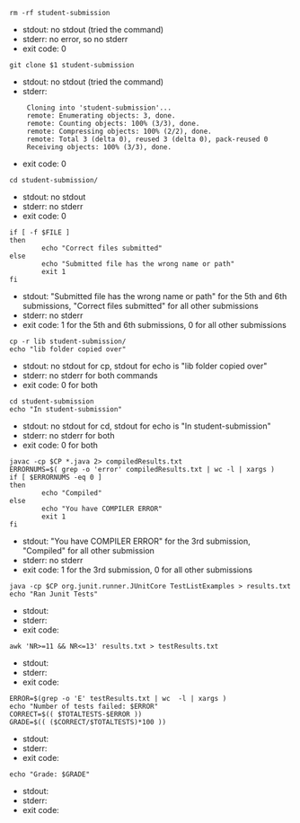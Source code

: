 `rm -rf student-submission`
- stdout: no stdout (tried the command)
- stderr: no error, so no stderr
- exit code: 0

 `git clone $1 student-submission`
 - stdout: no stdout (tried the command)
 - stderr: 
   ```
    Cloning into 'student-submission'...
    remote: Enumerating objects: 3, done.
    remote: Counting objects: 100% (3/3), done.
    remote: Compressing objects: 100% (2/2), done.
    remote: Total 3 (delta 0), reused 3 (delta 0), pack-reused 0
    Receiving objects: 100% (3/3), done.
 - exit code: 0

`cd student-submission/`
- stdout: no stdout
- stderr: no stderr
- exit code: 0

```
if [ -f $FILE ]
then
        echo "Correct files submitted"
else
        echo "Submitted file has the wrong name or path"
        exit 1
fi
```
- stdout: "Submitted file has the wrong name or path" for the 5th and 6th submissions, "Correct files submitted" for all other submissions
- stderr: no stderr
- exit code: 1 for the 5th and 6th submissions, 0 for all other submissions

```
cp -r lib student-submission/
echo "lib folder copied over"
```
- stdout: no stdout for cp, stdout for echo is "lib folder copied over"
- stderr: no stderr for both commands
- exit code: 0 for both

```
cd student-submission
echo "In student-submission"
```
- stdout: no stdout for cd, stdout for echo is "In student-submission"
- stderr: no stderr for both
- exit code: 0 for both

```
javac -cp $CP *.java 2> compiledResults.txt
ERRORNUMS=$( grep -o 'error' compiledResults.txt | wc -l | xargs )
if [ $ERRORNUMS -eq 0 ]
then
        echo "Compiled"
else
        echo "You have COMPILER ERROR"
        exit 1
fi
```
- stdout: "You have COMPILER ERROR" for the 3rd submission, "Compiled" for all other submission
- stderr: no stderr
- exit code: 1 for the 3rd submission, 0 for all other submissions

```
java -cp $CP org.junit.runner.JUnitCore TestListExamples > results.txt
echo "Ran Junit Tests"
```
- stdout:
- stderr: 
- exit code: 

`awk 'NR>=11 && NR<=13' results.txt > testResults.txt`
- stdout:
- stderr: 
- exit code: 

```
ERROR=$(grep -o 'E' testResults.txt | wc  -l | xargs )
echo "Number of tests failed: $ERROR"
CORRECT=$(( $TOTALTESTS-$ERROR ))
GRADE=$(( ($CORRECT/$TOTALTESTS)*100 ))
```
- stdout:
- stderr: 
- exit code: 

`echo "Grade: $GRADE"`
- stdout:
- stderr: 
- exit code: 
